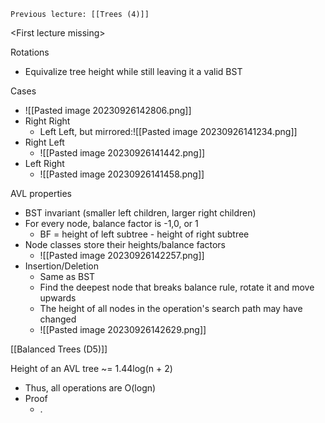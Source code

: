 	Previous lecture: [[Trees (4)]]

\<First lecture missing>

Rotations
- Equivalize tree height while still leaving it a valid BST

Cases
- ![[Pasted image 20230926142806.png]]
- Right Right
	- Left Left, but mirrored:![[Pasted image 20230926141234.png]]
- Right Left
	- ![[Pasted image 20230926141442.png]]
- Left Right
	- ![[Pasted image 20230926141458.png]]

AVL properties
- BST invariant (smaller left children, larger right children)
- For every node, balance factor is -1,0, or 1
	- BF = height of left subtree - height of right subtree
- Node classes store their heights/balance factors
	- ![[Pasted image 20230926142257.png]]
- Insertion/Deletion
	- Same as BST
	- Find the deepest node that breaks balance rule, rotate it and move upwards
	- The height of all nodes in the operation's search path may have changed
	- ![[Pasted image 20230926142629.png]]

[[Balanced Trees (D5)]]

Height of an AVL tree ~= 1.44log(n + 2)
- Thus, all operations are O(logn)
- Proof
	- .


